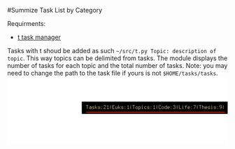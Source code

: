 #Summize Task List by Category

Requirments:
- [t task manager](http://stevelosh.com/projects/t/)

Tasks with t shoud be added as such `~/src/t.py Topic: description of topic`. This way topics can be delimited from tasks. The module displays the number of tasks for each topic and the total number of tasks. Note: you may need to change the path to the task file if yours is not `$HOME/tasks/tasks`.
![alt text](./screenshot.png)

